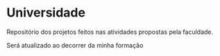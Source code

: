 # Universidade


Repositório dos projetos feitos nas atividades propostas pela faculdade.


Será atualizado ao decorrer da minha formação
